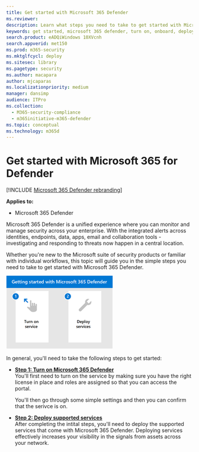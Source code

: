 ```yaml
---
title: Get started with Microsoft 365 Defender
ms.reviewer: 
description: Learn what steps you need to take to get started with Microsoft 365 Defender
keywords: get started, microsoft 365 defender, turn on, onboard, deploy
search.product: eADQiWindows 10XVcnh
search.appverid: met150
ms.prod: m365-security
ms.mktglfcycl: deploy
ms.sitesec: library
ms.pagetype: security
ms.author: macapara
author: mjcaparas
ms.localizationpriority: medium
manager: dansimp
audience: ITPro
ms.collection: 
  - M365-security-compliance
  - m365initiative-m365-defender
ms.topic: conceptual
ms.technology: m365d
---
```


# Get started with Microsoft 365 for Defender

[!INCLUDE [Microsoft 365 Defender rebranding](../includes/microsoft-defender.md)]

**Applies to:**
- Microsoft 365 Defender


Microsoft 365 Defender is a unified experience where you can monitor and manage security across your enterprise. With the integrated alerts across identities, endpoints, data, apps, email and collaboration tools - investigating and responding to threats now happen in a central location. 

Whether you're new to the Microsoft suite of security products or familiar with individual workflows, this topic will guide you in the simple steps you need to take to get started with Microsoft 365 Defender.

![Image of getting started with Microsoft 365 Defender steps](../../media/mtp/get-started-m365d.png)

In general, you'll need to take the following steps to get started:
- **[Step 1: Turn on Microsoft 365 Defender](mtp-enable.md)** <br>
    You'll first need to turn on the service by making sure you have the right license in place and roles are assigned so that you can access the portal. 

    You'll then go through some simple settings and then you can confirm that the serivce is on.
- **[Step 2: Deploy supported services](deploy-supported-services.md)** <br>
    After completing the intital steps, you'll need to deploy the supported services that come with Microsoft 365 Defender. Deploying services effectively increases your visibility in the signals from assets across your network.






